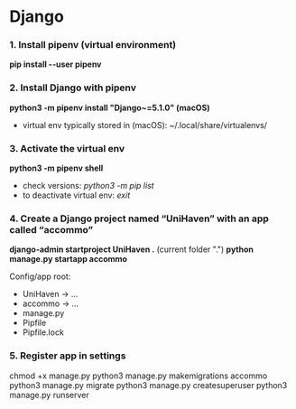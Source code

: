 # Django


### 1. Install pipenv (virtual environment)
**pip install --user pipenv**

### 2. Install Django with pipenv
**python3 -m pipenv install "Django~=5.1.0" (macOS)**
* virtual env typically stored in (macOS): ~/.local/share/virtualenvs/

### 3. Activate the virtual env
**python3 -m pipenv shell**
* check versions: *python3 -m pip list*
* to deactivate virtual env: *exit*

### 4. Create a Django project named “UniHaven” with an app called “accommo”
**django-admin startproject UniHaven .** (current folder ".")
**python manage.py startapp accommo**

Config/app root:
- UniHaven
  -> ...
- accommo
  -> ...
- manage.py
- Pipfile
- Pipfile.lock

### 5. Register app in settings



chmod +x manage.py 
python3 manage.py makemigrations accommo
python3 manage.py migrate
python3 manage.py createsuperuser
python3 manage.py runserver
